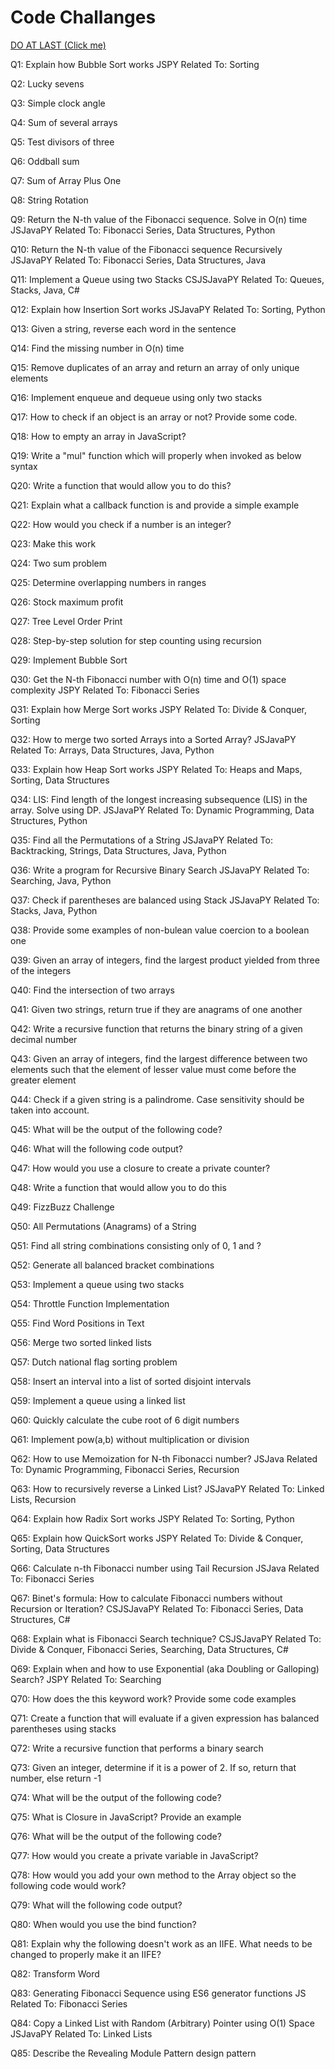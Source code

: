 # Code Challanges

[DO AT LAST (Click me)](https://www.guru99.com/javascript-interview-questions-answers.html)

Q1: Explain how Bubble Sort works JSPY Related To: Sorting

Q2: Lucky sevens

Q3: Simple clock angle

Q4: Sum of several arrays

Q5: Test divisors of three

Q6: Oddball sum

Q7: Sum of Array Plus One

Q8: String Rotation

Q9: Return the N-th value of the Fibonacci sequence. Solve in O(n) time JSJavaPY Related To: Fibonacci Series, Data Structures, Python

Q10: Return the N-th value of the Fibonacci sequence Recursively JSJavaPY Related To: Fibonacci Series, Data Structures, Java

Q11: Implement a Queue using two Stacks CSJSJavaPY Related To: Queues, Stacks, Java, C#

Q12: Explain how Insertion Sort works JSJavaPY Related To: Sorting, Python

Q13: Given a string, reverse each word in the sentence

Q14: Find the missing number in O(n) time

Q15: Remove duplicates of an array and return an array of only unique elements

Q16: Implement enqueue and dequeue using only two stacks

Q17: How to check if an object is an array or not? Provide some code.

Q18: How to empty an array in JavaScript?

Q19: Write a "mul" function which will properly when invoked as below syntax

Q20: Write a function that would allow you to do this?

Q21: Explain what a callback function is and provide a simple example

Q22: How would you check if a number is an integer?

Q23: Make this work

Q24: Two sum problem

Q25: Determine overlapping numbers in ranges

Q26: Stock maximum profit

Q27: Tree Level Order Print

Q28: Step-by-step solution for step counting using recursion

Q29: Implement Bubble Sort

Q30: Get the N-th Fibonacci number with O(n) time and O(1) space complexity JSPY Related To: Fibonacci Series

Q31: Explain how Merge Sort works JSPY Related To: Divide & Conquer, Sorting

Q32: How to merge two sorted Arrays into a Sorted Array? JSJavaPY Related To: Arrays, Data Structures, Java, Python

Q33: Explain how Heap Sort works JSPY Related To: Heaps and Maps, Sorting, Data Structures

Q34: LIS: Find length of the longest increasing subsequence (LIS) in the array. Solve using DP. JSJavaPY Related To: Dynamic Programming, Data Structures, Python

Q35: Find all the Permutations of a String JSJavaPY Related To: Backtracking, Strings, Data Structures, Java, Python

Q36: Write a program for Recursive Binary Search JSJavaPY Related To: Searching, Java, Python

Q37: Check if parentheses are balanced using Stack JSJavaPY Related To: Stacks, Java, Python

Q38: Provide some examples of non-bulean value coercion to a boolean one

Q39: Given an array of integers, find the largest product yielded from three of the integers

Q40: Find the intersection of two arrays

Q41: Given two strings, return true if they are anagrams of one another

Q42: Write a recursive function that returns the binary string of a given decimal number

Q43: Given an array of integers, find the largest difference between two elements such that the element of lesser value must come before the greater element

Q44: Check if a given string is a palindrome. Case sensitivity should be taken into account.

Q45: What will be the output of the following code?

Q46: What will the following code output?

Q47: How would you use a closure to create a private counter?

Q48: Write a function that would allow you to do this

Q49: FizzBuzz Challenge

Q50: All Permutations (Anagrams) of a String

Q51: Find all string combinations consisting only of 0, 1 and ?

Q52: Generate all balanced bracket combinations

Q53: Implement a queue using two stacks

Q54: Throttle Function Implementation

Q55: Find Word Positions in Text

Q56: Merge two sorted linked lists

Q57: Dutch national flag sorting problem

Q58: Insert an interval into a list of sorted disjoint intervals

Q59: Implement a queue using a linked list

Q60: Quickly calculate the cube root of 6 digit numbers

Q61: Implement pow(a,b) without multiplication or division

Q62: How to use Memoization for N-th Fibonacci number? JSJava Related To: Dynamic Programming, Fibonacci Series, Recursion

Q63: How to recursively reverse a Linked List? JSJavaPY Related To: Linked Lists, Recursion

Q64: Explain how Radix Sort works JSPY Related To: Sorting, Python

Q65: Explain how QuickSort works JSPY Related To: Divide & Conquer, Sorting, Data Structures

Q66: Calculate n-th Fibonacci number using Tail Recursion JSJava Related To: Fibonacci Series

Q67: Binet's formula: How to calculate Fibonacci numbers without Recursion or Iteration? CSJSJavaPY Related To: Fibonacci Series, Data Structures, C#

Q68: Explain what is Fibonacci Search technique? CSJSJavaPY Related To: Divide & Conquer, Fibonacci Series, Searching, Data Structures, C#

Q69: Explain when and how to use Exponential (aka Doubling or Galloping) Search? JSPY Related To: Searching

Q70: How does the this keyword work? Provide some code examples

Q71: Create a function that will evaluate if a given expression has balanced parentheses using stacks

Q72: Write a recursive function that performs a binary search

Q73: Given an integer, determine if it is a power of 2. If so, return that number, else return -1

Q74: What will be the output of the following code?

Q75: What is Closure in JavaScript? Provide an example

Q76: What will be the output of the following code?

Q77: How would you create a private variable in JavaScript?

Q78: How would you add your own method to the Array object so the following code would work?

Q79: What will the following code output?

Q80: When would you use the bind function?

Q81: Explain why the following doesn't work as an IIFE. What needs to be changed to properly make it an IIFE?

Q82: Transform Word

Q83: Generating Fibonacci Sequence using ES6 generator functions JS Related To: Fibonacci Series

Q84: Copy a Linked List with Random (Arbitrary) Pointer using O(1) Space JSJavaPY Related To: Linked Lists

Q85: Describe the Revealing Module Pattern design pattern
